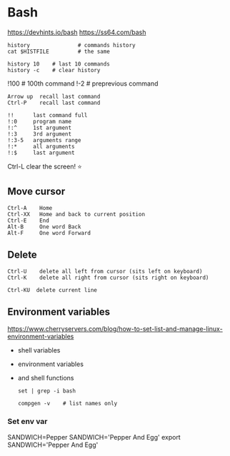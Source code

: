 # Bash
https://devhints.io/bash
https://ss64.com/bash

    history               # commands history
    cat $HISTFILE         # the same

    history 10    # last 10 commands
    history -c    # clear history

  !100            # 100th command 
  !-2             # preprevious command

    Arrow up  recall last command
    Ctrl-P    recall last command

    !!      last command full
    !:0     program name
    !:^     1st argument
    !:3     3rd argument
    !:3-5   arguments range
    !:*     all arguments
    !:$     last argument

  

  Ctrl-L  clear the screen! :star:

## Move cursor
    Ctrl-A    Home
    Ctrl-XX   Home and back to current position
    Ctrl-E    End
    Alt-B     One word Back
    Alt-F     One word Forward
    
## Delete
    Ctrl-U    delete all left from cursor (sits left on keyboard)
    Ctrl-K    delete all right from cursor (sits right on keyboard)

    Ctrl-KU  delete current line

## Environment variables
https://www.cherryservers.com/blog/how-to-set-list-and-manage-linux-environment-variables

* shell variables
* environment variables
* and shell functions

      set | grep -i bash

      compgen -v    # list names only

### Set env var
SANDWICH=Pepper
SANDWICH='Pepper And Egg'
export SANDWICH='Pepper And Egg'